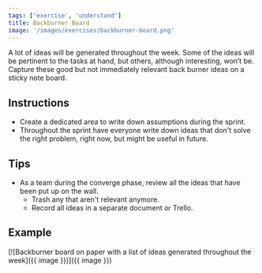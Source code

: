 ```yaml
---
tags: ['exercise', 'understand']
title: Backburner Board
image: '/images/exercises/backburner-board.png'
---
```


A lot of ideas will be generated throughout the week. Some of the ideas will be
pertinent to the tasks at hand, but others, although interesting, won’t be.
Capture these good but not immediately relevant back burner ideas on a sticky
note board.

## Instructions

- Create a dedicated area to write down assumptions during the sprint.
- Throughout the sprint have everyone write down ideas that don't solve the
  right problem, right now, but might be useful in future.

## Tips

- As a team during the converge phase, review all the ideas that have been put up on the wall. 
  - Trash any that aren't relevant anymore.
  - Record all ideas in a separate document or Trello.

## Example
[![Backburner board on paper with a list of ideas generated throughout the week]({{ image }})]({{ image }})

